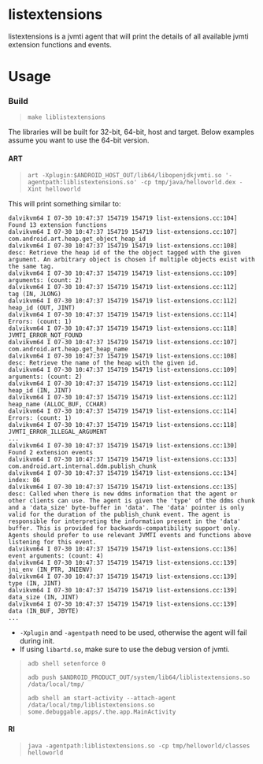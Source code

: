 # listextensions

listextensions is a jvmti agent that will print the details of all available jvmti extension
functions and events.

# Usage
### Build
>    `make liblistextensions`

The libraries will be built for 32-bit, 64-bit, host and target. Below examples
assume you want to use the 64-bit version.

#### ART
>    `art -Xplugin:$ANDROID_HOST_OUT/lib64/libopenjdkjvmti.so '-agentpath:liblistextensions.so' -cp tmp/java/helloworld.dex -Xint helloworld`

This will print something similar to:
```
dalvikvm64 I 07-30 10:47:37 154719 154719 list-extensions.cc:104] Found 13 extension functions
dalvikvm64 I 07-30 10:47:37 154719 154719 list-extensions.cc:107] com.android.art.heap.get_object_heap_id
dalvikvm64 I 07-30 10:47:37 154719 154719 list-extensions.cc:108]       desc: Retrieve the heap id of the the object tagged with the given argument. An arbitrary object is chosen if multiple objects exist with the same tag.
dalvikvm64 I 07-30 10:47:37 154719 154719 list-extensions.cc:109]       arguments: (count: 2)
dalvikvm64 I 07-30 10:47:37 154719 154719 list-extensions.cc:112]               tag (IN, JLONG)
dalvikvm64 I 07-30 10:47:37 154719 154719 list-extensions.cc:112]               heap_id (OUT, JINT)
dalvikvm64 I 07-30 10:47:37 154719 154719 list-extensions.cc:114]       Errors: (count: 1)
dalvikvm64 I 07-30 10:47:37 154719 154719 list-extensions.cc:118]               JVMTI_ERROR_NOT_FOUND
dalvikvm64 I 07-30 10:47:37 154719 154719 list-extensions.cc:107] com.android.art.heap.get_heap_name
dalvikvm64 I 07-30 10:47:37 154719 154719 list-extensions.cc:108]       desc: Retrieve the name of the heap with the given id.
dalvikvm64 I 07-30 10:47:37 154719 154719 list-extensions.cc:109]       arguments: (count: 2)
dalvikvm64 I 07-30 10:47:37 154719 154719 list-extensions.cc:112]               heap_id (IN, JINT)
dalvikvm64 I 07-30 10:47:37 154719 154719 list-extensions.cc:112]               heap_name (ALLOC_BUF, CCHAR)
dalvikvm64 I 07-30 10:47:37 154719 154719 list-extensions.cc:114]       Errors: (count: 1)
dalvikvm64 I 07-30 10:47:37 154719 154719 list-extensions.cc:118]               JVMTI_ERROR_ILLEGAL_ARGUMENT
...
dalvikvm64 I 07-30 10:47:37 154719 154719 list-extensions.cc:130] Found 2 extension events
dalvikvm64 I 07-30 10:47:37 154719 154719 list-extensions.cc:133] com.android.art.internal.ddm.publish_chunk
dalvikvm64 I 07-30 10:47:37 154719 154719 list-extensions.cc:134]       index: 86
dalvikvm64 I 07-30 10:47:37 154719 154719 list-extensions.cc:135]       desc: Called when there is new ddms information that the agent or other clients can use. The agent is given the 'type' of the ddms chunk and a 'data_size' byte-buffer in 'data'. The 'data' pointer is only valid for the duration of the publish_chunk event. The agent is responsible for interpreting the information present in the 'data' buffer. This is provided for backwards-compatibility support only. Agents should prefer to use relevant JVMTI events and functions above listening for this event.
dalvikvm64 I 07-30 10:47:37 154719 154719 list-extensions.cc:136]       event arguments: (count: 4)
dalvikvm64 I 07-30 10:47:37 154719 154719 list-extensions.cc:139]               jni_env (IN_PTR, JNIENV)
dalvikvm64 I 07-30 10:47:37 154719 154719 list-extensions.cc:139]               type (IN, JINT)
dalvikvm64 I 07-30 10:47:37 154719 154719 list-extensions.cc:139]               data_size (IN, JINT)
dalvikvm64 I 07-30 10:47:37 154719 154719 list-extensions.cc:139]               data (IN_BUF, JBYTE)
...
```

* `-Xplugin` and `-agentpath` need to be used, otherwise the agent will fail during init.
* If using `libartd.so`, make sure to use the debug version of jvmti.

>    `adb shell setenforce 0`
>
>    `adb push $ANDROID_PRODUCT_OUT/system/lib64/liblistextensions.so /data/local/tmp/`
>
>    `adb shell am start-activity --attach-agent /data/local/tmp/liblistextensions.so some.debuggable.apps/.the.app.MainActivity`

#### RI
>    `java -agentpath:liblistextensions.so -cp tmp/helloworld/classes helloworld`